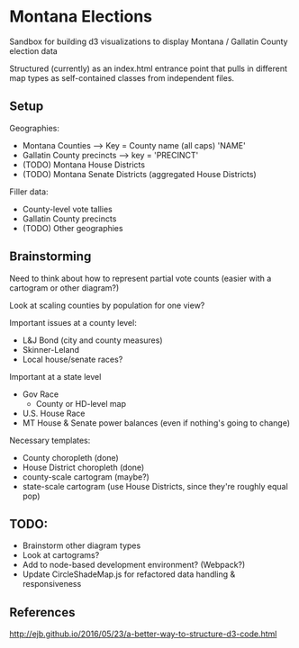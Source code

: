 # Montana Elections

Sandbox for building d3 visualizations to display Montana / Gallatin County election data

Structured (currently) as an index.html entrance point that pulls in different map types as self-contained classes from independent files.

## Setup

Geographies:
- Montana Counties --> Key = County name (all caps) 'NAME'
- Gallatin County precincts --> key = 'PRECINCT'
- (TODO) Montana House Districts
- (TODO) Montana Senate Districts (aggregated House Districts)


Filler data: 
- County-level vote tallies
- Gallatin County precincts
- (TODO) Other geographies

## Brainstorming

Need to think about how to represent partial vote counts (easier with a cartogram or other diagram?)

Look at scaling counties by population for one view?

Important issues at a county level:
- L&J Bond (city and county measures)
- Skinner-Leland
- Local house/senate races?

Important at a state level
- Gov Race
    + County or HD-level map
- U.S. House Race
- MT House & Senate power balances (even if nothing's going to change)

Necessary templates:
- County choropleth (done)
- House District choropleth (done)
- county-scale cartogram (maybe?)
- state-scale cartogram (use House Districts, since they're roughly equal pop) 

## TODO:
- Brainstorm other diagram types
- Look at cartograms?
- Add to node-based development environment? (Webpack?)
- Update CircleShadeMap.js for refactored data handling & responsiveness


## References

http://ejb.github.io/2016/05/23/a-better-way-to-structure-d3-code.html
